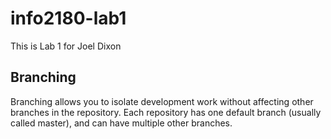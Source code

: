 # info2180-lab1

This is Lab 1 for Joel Dixon

## Branching
Branching allows you to isolate development work without
affecting other branches in the repository. Each repository
has one default branch (usually called master), and can have
multiple other branches.
